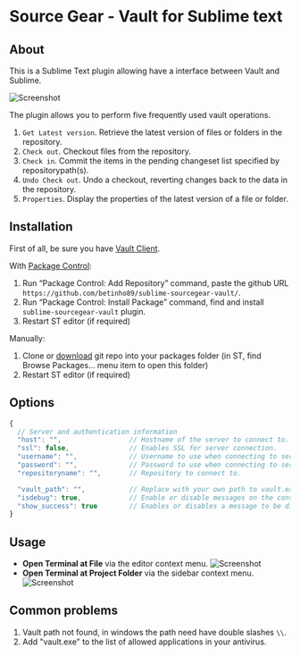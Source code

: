 # Source Gear - Vault for Sublime text

## About

This is a Sublime Text plugin allowing have a interface between Vault and Sublime.

![Screenshot](http://betinho89.com/sublime-sourcegear-vault/plugin_sublime_vault.png)

The plugin allows you to perform five frequently used vault operations.
1. `Get Latest version`. Retrieve the latest version of files or folders in the repository.
2. `Check out`. Checkout files from the repository.
3. `Check in`. Commit the items in the pending changeset list specified by repositorypath(s).
4. `Undo Check out`. Undo a checkout, reverting changes back to the data in the repository.
5. `Properties`. Display the properties of the latest version of a file or folder.

## Installation

First of all, be sure you have [Vault Client](https://sourcegear.com/vault/downloads.html).

With [Package Control](http://wbond.net/sublime_packages/package_control):

1. Run “Package Control: Add Repository” command, paste the github URL `https://github.com/betinho89/sublime-sourcegear-vault/`.
2. Run “Package Control: Install Package” command, find and install `sublime-sourcegear-vault` plugin.
2. Restart ST editor (if required)

Manually:

1. Clone or [download](https://github.com/betinho89/sublime-sourcegear-vault/archive/master.zip) git repo into your packages folder (in ST, find Browse Packages... menu item to open this folder)
2. Restart ST editor (if required)

## Options

```javascript
{
  // Server and authentication information
  "host": "",                 // Hostname of the server to connect to.
  "ssl": false,               // Enables SSL for server connection.
  "username": "",             // Username to use when connecting to server.
  "password": "",             // Password to use when connecting to server.
  "repositoryname": "",       // Repository to connect to.

  "vault_path": "",           // Replace with your own path to vault.exe
  "isdebug": true,            // Enable or disable messages on the console
  "show_success": true        // Enables or disables a message to be displayed after each operation
}
```
## Usage

 - **Open Terminal at File** via the editor context menu.
![Screenshot](http://betinho89.com/sublime-sourcegear-vault/plugin_sublime_vault_context_file.jpg)
 - **Open Terminal at Project Folder** via the sidebar context menu.
![Screenshot](http://betinho89.com/sublime-sourcegear-vault/plugin_sublime_vault_context_sidebar.jpg)

## Common problems

1. Vault path not found, in windows the path need have double slashes `\\`.
2. Add "vault.exe" to the list of allowed applications in your antivirus.
